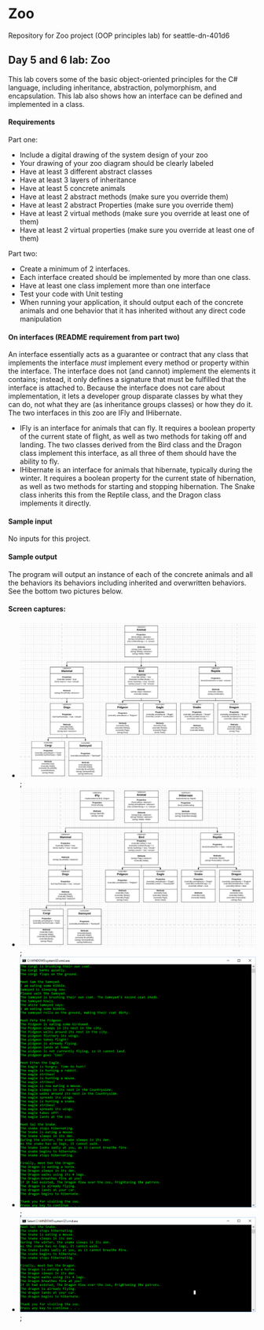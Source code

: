 # Zoo
Repository for Zoo project (OOP principles lab) for seattle-dn-401d6 

## Day 5 and 6 lab: Zoo
This lab covers some of the basic object-oriented principles for the C# language, including inheritance, abstraction, polymorphism, and encapsulation.
This lab also shows how an interface can be defined and implemented in a class.

#### Requirements
Part one:
- Include a digital drawing of the system design of your zoo
- Your drawing of your zoo diagram should be clearly labeled
- Have at least 3 different abstract classes
- Have at least 3 layers of inheritance
- Have at least 5 concrete animals
- Have at least 2 abstract methods (make sure you override them)
- Have at least 2 abstract Properties (make sure you override them)
- Have at least 2 virtual methods (make sure you override at least one of them)
- Have at least 2 virtual properties (make sure you override at least one of them)

Part two:
- Create a minimum of 2 interfaces.
- Each interface created should be implemented by more than one class.
- Have at least one class implement more than one interface
- Test your code with Unit testing
- When running your application, it should output each of the concrete animals and one behavior that it has inherited without any direct code manipulation

#### On interfaces (README requirement from part two)
An interface essentially acts as a guarantee or contract that any class that implements the interface *must* implement every method or property within the interface. The interface does not (and cannot) implement the elements it contains; instead, it only defines a signature that must be fulfilled that the interface is attached to. Because the interface does not care about implementation, it lets a developer group disparate classes by what they can do, not what they are (as inheritance groups classes) or how they do it.
The two interfaces in this zoo are IFly and IHibernate.
- IFly is an interface for animals that can fly. It requires a boolean property of the current state of flight, as well as two methods for taking off and landing. The two classes derived from the Bird class and the Dragon class implement this interface, as all three of them should have the ability to fly.
- IHibernate is an interface for animals that hibernate, typically during the winter. It requires a boolean property for the current state of hibernation, as well as two methods for starting and stopping hibernation. The Snake class inherits this from the Reptile class, and the Dragon class implements it directly.

#### Sample input
No inputs for this project.

#### Sample output
The program will output an instance of each of the concrete animals and all the behaviors its behaviors including inherited and overwritten behaviors.
See the bottom two pictures below.

#### Screen captures:
- ![System Design Image w/o interfaces](https://github.com/Dervival/Lab0506-Zoo/blob/master/ZooSystemDesign.PNG);
- ![System Design Image w interfaces](https://github.com/Dervival/Lab0506-Zoo/blob/master/UpdatedZooSystemDesignWithInterfaces.PNG);
- ![Part one of sample output of program](https://github.com/Dervival/Lab0506-Zoo/blob/master/OutputOne.PNG);
- ![Part two of sample output of program](https://github.com/Dervival/Lab0506-Zoo/blob/master/OutputTwo.PNG);
